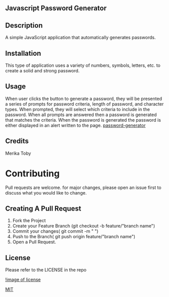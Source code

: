 ## Javascript Password Generator 

## Description 
A simple JavaScript application that automatically generates passwords. 

## Installation
This type of application uses a variety of numbers, symbols, letters, etc. to create a solid and strong password. 

## Usage 
When user clicks the button to generate a password, they will be presented a series of prompts for password criteria, length of password, and character types. When prompted, they will select which criteria to include in the password. When all prompts are answered then a password is generated that matches the criteria. When the password is generated the password is either displayed in an alert written to the page. 
[password-generator](./JSPG%20LICENSE.png)


## Credits 
Merika Toby 

# Contributing 
Pull requests are welcome. for major changes, please open an issue first to discuss what you would like to change. 

## Creating A Pull Request 
1. Fork the Project 
2. Create your Feature Branch (git checkout -b feature/"branch name")
3. Commit your changes( git commit -m " ")
4. Push to the Branch( git push origin feature/"branch name")
5. Open a Pull Request. 

## License
Please refer to the LICENSE in the repo 
 
 [!image of license](./JSPG%20LICENSE.png)

 [MIT](https://chosealicense.com/license/mit/)
